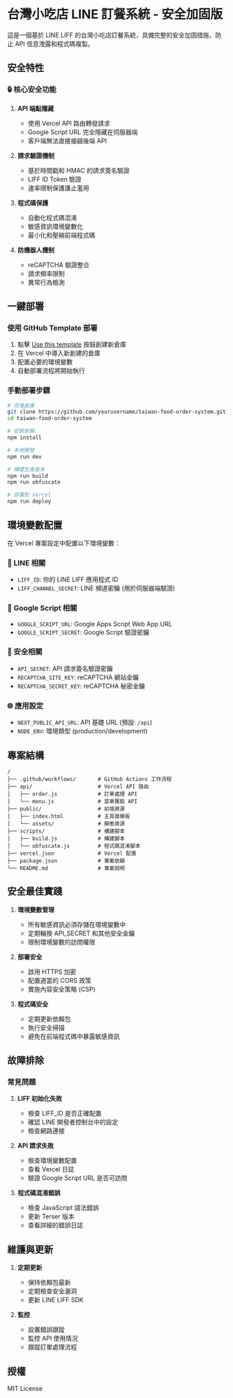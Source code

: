 # 台灣小吃店 LINE 訂餐系統 - 安全加固版

這是一個基於 LINE LIFF 的台灣小吃店訂餐系統，具備完整的安全加固措施，防止 API 信息洩露和程式碼複製。

## 安全特性

### 🔒 核心安全功能

1. **API 端點隱藏**
   - 使用 Vercel API 路由轉發請求
   - Google Script URL 完全隱藏在伺服器端
   - 客戶端無法直接接觎後端 API

2. **請求驗證機制**
   - 基於時間戳和 HMAC 的請求簽名驗證
   - LIFF ID Token 驗證
   - 速率限制保護護止濫用

3. **程式碼保護**
   - 自動化程式碼混淆
   - 敏感資訊環境變數化
   - 最小化和壓縮前端程式碼

4. **防機器人機制**
   - reCAPTCHA 驗證整合
   - 請求頻率限制
   - 異常行為檢測

## 一鍵部署

### 使用 GitHub Template 部署

1. 點擊 [Use this template](https://github.com/yourusername/taiwan-food-order-system/generate) 按鈕創建新倉庫
2. 在 Vercel 中導入新創建的倉庫
3. 配置必要的環境變數
4. 自動部署流程將開始執行

### 手動部署步驟

```bash
# 克隆倉庫
git clone https://github.com/yourusername/taiwan-food-order-system.git
cd taiwan-food-order-system

# 安裝依賴
npm install

# 本地開發
npm run dev

# 構建生產版本
npm run build
npm run obfuscate

# 部署到 Vercel
npm run deploy
```

## 環境變數配置

在 Vercel 專案設定中配置以下環境變數：

### 🔑 LINE 相關
- `LIFF_ID`: 你的 LINE LIFF 應用程式 ID
- `LIFF_CHANNEL_SECRET`: LINE 頻道密鑰 (用於伺服器端驗證)

### 🔗 Google Script 相關
- `GOOGLE_SCRIPT_URL`: Google Apps Script Web App URL
- `GOOGLE_SCRIPT_SECRET`: Google Script 驗證密鑰

### 🔐 安全相關
- `API_SECRET`: API 請求簽名驗證密鑰
- `RECAPTCHA_SITE_KEY`: reCAPTCHA 網站金鑰
- `RECAPTCHA_SECRET_KEY`: reCAPTCHA 秘密金鑰

### 🌐 應用設定
- `NEXT_PUBLIC_API_URL`: API 基礎 URL (預設: `/api`)
- `NODE_ENV`: 環境類型 (production/development)

## 專案結構

```
/
├── .github/workflows/       # GitHub Actions 工作流程
├── api/                     # Vercel API 路由
│   ├── order.js             # 訂單處理 API
│   └── menu.js              # 菜單獲取 API
├── public/                  # 前端資源
│   ├── index.html           # 主頁面模板
│   └── assets/              # 靜態資源
├── scripts/                 # 構建腳本
│   ├── build.js             # 構建腳本
│   └── obfuscate.js         # 程式碼混淆腳本
├── vercel.json              # Vercel 配置
├── package.json             # 專案依賴
└── README.md                # 專案說明
```

## 安全最佳實踐

1. **環境變數管理**
   - 所有敏感資訊必須存儲在環境變數中
   - 定期輪換 API_SECRET 和其他安全金鑰
   - 限制環境變數的訪問權限

2. **部署安全**
   - 啟用 HTTPS 加密
   - 配置適當的 CORS 政策
   - 實施內容安全策略 (CSP)

3. **程式碼安全**
   - 定期更新依賴包
   - 執行安全掃描
   - 避免在前端程式碼中暴露敏感資訊

## 故障排除

### 常見問題

1. **LIFF 初始化失敗**
   - 檢查 LIFF_ID 是否正確配置
   - 確認 LINE 開發者控制台中的設定
   - 檢查網路連接

2. **API 請求失敗**
   - 檢查環境變數配置
   - 查看 Vercel 日誌
   - 驗證 Google Script URL 是否可訪問

3. **程式碼混淆錯誤**
   - 檢查 JavaScript 語法錯誤
   - 更新 Terser 版本
   - 查看詳細的錯誤日誌

## 維護與更新

1. **定期更新**
   - 保持依賴包最新
   - 定期檢查安全漏洞
   - 更新 LINE LIFF SDK

2. **監控**
   - 設置錯誤跟蹤
   - 監控 API 使用情況
   - 跟蹤訂單處理流程

## 授權

MIT License

